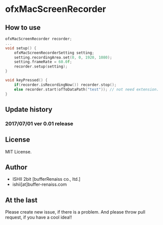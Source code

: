 # ofxMacScreenRecorder

## How to use

```cpp
ofxMacScreenRecorder recorder;
...
void setup() {
    ofxMacScreenRecorderSetting setting;
    setting.recordingArea.set(0, 0, 1920, 1080);
    setting.frameRate = 60.0f;
    recorder.setup(setting);
}

void keyPressed() {
    if(recorder.isRecordingNow()) recorder.stop();
    else recorder.start(ofToDataPath("test")); // not need extension.
}
```

##  Update history

### 2017/07/01 ver 0.01 release

## License

MIT License.

## Author

- ISHII 2bit [bufferRenaiss co., ltd.]
- ishii[at]buffer-renaiss.com

## At the last

Please create new issue, if there is a problem. And please throw pull request, if you have a cool idea!!